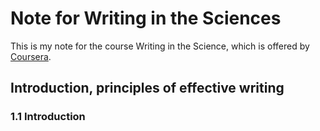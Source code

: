# Note for Writing in the Sciences

This is my note for the course Writing in the Science, which is offered by [Coursera](https://www.coursera.org/learn/sciwrite).

## Introduction, principles of effective writing

### 1.1 Introduction



